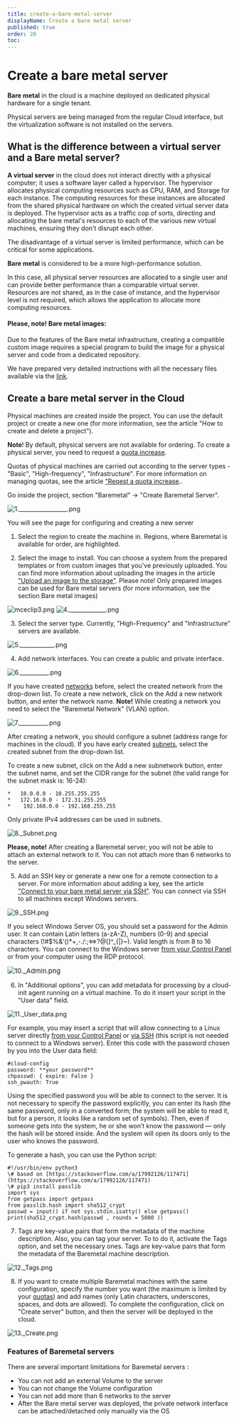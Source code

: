 ```yaml
---
title: create-a-bare-metal-server
displayName: Create a bare metal server
published: true
order: 20
toc:
---
```

# Create a bare metal server

**Bare metal** in the cloud is a machine deployed on dedicated physical hardware for a single tenant.

Physical servers are being managed from the regular Cloud interface, but the virtualization software is not installed on the servers.

## **What is the difference between a virtual server and a Bare metal server?**

**A virtual server** in the cloud does not interact directly with a physical computer; it uses a software layer called a hypervisor. The hypervisor allocates physical computing resources such as CPU, RAM, and Storage for each instance. The computing resources for these instances are allocated from the shared physical hardware on which the created virtual server data is deployed. The hypervisor acts as a traffic cop of sorts, directing and allocating the bare metal's resources to each of the various new virtual machines, ensuring they don't disrupt each other.

The disadvantage of a virtual server is limited performance, which can be critical for some applications.

**Bare metal** is considered to be a more high-performance solution.

In this case, all physical server resources are allocated to a single user and can provide better performance than a comparable virtual server. Resources are not shared, as in the case of instance, and the hypervisor level is not required, which allows the application to allocate more computing resources.

#### **Please, note! Bare metal images:**

Due to the features of the Bare metal infrastructure, creating a compatible custom image requires a special program to build the image for a physical server and code from a dedicated repository.

We have prepared very detailed instructions with all the necessary files available via the  <a href="https://github.com/G-Core/baremetal-dib-elements" target="_blank">link</a>.

## **Create a bare metal server in the Cloud**

Physical machines are created inside the project. You can use the default project or create a new one (for more information, see the article "How to create and delete a project").

**Note**! By default, physical servers are not available for ordering. To create a physical server, you need to request a <a href="https://gcore.com/docs/cloud/getting-started/request-a-quota-increase" target="_blank">quota increase</a>.

Quotas of physical machines are carried out according to the server types - "Basic", "High-frequency", "Infrastructure". For more information on managing quotas, see the article <a href="https://gcore.com/docs/cloud/getting-started/request-a-quota-increase" target="_blank">"Reqest a quota increase</a>..

Go inside the project, section "Baremetal" → "Create Baremetal Server".

<img src="https://assets.gcore.pro/docs/cloud/bare-metal-servers/create-a-bare-metal-server/1._________________.png" alt="1._________________.png">

You will see the page for configuring and creating a new server

1.  Select the region to create the machine in. Regions, where Baremetal is available for order, are highlighted.
    
2.  Select the image to install. You can choose a system from the prepared templates or from custom images that you've previously uploaded. You can find more information about uploading the images in the article <a href="https://gcore.com/docs/cloud/images/upload-an-image-to-the-storage" target="_blank">"Upload an image to the storage"</a>. Please note! Only prepared images can be used for Bare metal servers (for more information, see the section Bare metal images)

<media-gallery>
<img src="https://assets.gcore.pro/docs/cloud/bare-metal-servers/create-a-bare-metal-server/mceclip3.png" alt="mceclip3.png">

<img src="https://assets.gcore.pro/docs/cloud/bare-metal-servers/create-a-bare-metal-server/4._____________.png" alt="4._____________.png">
</media-gallery>

3.  Select the server type. Currently, "High-Frequency" and "Infrastructure" servers are available.

<img src="https://assets.gcore.pro/docs/cloud/bare-metal-servers/create-a-bare-metal-server/5.____________.png" alt="5.____________.png">
    
4.  Add network interfaces. You can create a public and private interface. 

<img src="https://assets.gcore.pro/docs/cloud/bare-metal-servers/create-a-bare-metal-server/6.__________.png" alt="6.__________.png">

If you have created <a href="https://gcore.com/docs/cloud/networking/create-and-manage-a-network" target="_blank">networks</a> before, select the created network from the drop-down list. To create a new network, click on the Add a new network button, and enter the network name. **Note!** While creating a network you need to select the "Baremetal Network" (VLAN) option. 
    
<img src="https://assets.gcore.pro/docs/cloud/bare-metal-servers/create-a-bare-metal-server/7.__________.png" alt="7.__________.png">                            

After creating a network, you should configure a subnet (address range for machines in the cloud). If you have early created <a href="https://gcore.com/docs/cloud/networking/create-and-manage-a-subnetwork" target="_blank">subnets</a>, select the created subnet from the drop-down list.
    
To create a new subnet, click on the Add a new subnetwork button, enter the subnet name, and set the CIDR range for the subnet (the valid range for the subnet mask is: 16-24): 
    
    *   10.0.0.0 - 10.255.255.255
    *   172.16.0.0 - 172.31.255.255
    *    192.168.0.0 - 192.168.255.255
    
Only private IPv4 addresses can be used in subnets. 

<img src="https://assets.gcore.pro/docs/cloud/bare-metal-servers/create-a-bare-metal-server/8._Subnet.png" alt="8._Subnet.png">
    
**Please, note!** After creating a Baremetal server, you will not be able to attach an external network to it. You can not attach more than 6 networks to the server. 
    
5. Add an SSH key or generate a new one for a remote connection to a server. For more information about adding a key, see the article <a href="https://gcore.com/docs/cloud/bare-metal-servers/connect-to-your-bare-metal-server-via-ssh" target="_blank">"Connect to your bare metal server via SSH"</a>. You can connect via SSH to all machines except Windows servers.
    
<img src="https://assets.gcore.pro/docs/cloud/bare-metal-servers/create-a-bare-metal-server/9._SSH.png" alt="9._SSH.png"> 

If you select Windows Server OS, you should set a password for the Admin user. It can contain Latin letters (a-zA-Z), numbers (0-9) and special characters (!#$%&'()*+,-./:;<=>?@[]^_{|}~). Valid length is from 8 to 16 characters. You can connect to the Windows server <a href="https://gcore.com/docs/cloud/virtual-instances/connect/connect-to-your-instance-via-control-panel" target="_blank">from your Control Panel</a> or from your computer using the RDP protocol.
    
<img style="font-size: 15px;" src="https://assets.gcore.pro/docs/cloud/bare-metal-servers/create-a-bare-metal-server/10._Admin.png" alt="10._Admin.png">

6. In "Additional options", you can add metadata for processing by a cloud-init agent running on a virtual machine. To do it insert your script in the "User data" field.

 <img src="https://assets.gcore.pro/docs/cloud/bare-metal-servers/create-a-bare-metal-server/11._User_data.png" alt="11._User_data.png">

For example, you may insert a script that will allow connecting to a Linux server directly <a href="https://gcore.com/docs/cloud/virtual-instances/connect/connect-to-your-instance-via-control-panel" target="_blank">from your Control Panel</a> or <a href="https://gcore.com/docs/cloud/bare-metal-servers/connect-to-your-bare-metal-server-via-ssh" target="_blank">via SSH</a> (this script is not needed to connect to a Windows server). Enter this code with the password chosen by you into the User data field:

```    
#cloud-config  
password: **your password**  
chpasswd: { expire: False }  
ssh_pwauth: True
```

Using the specified password you will be able to connect to the server. It is not necessary to specify the password explicitly, you can enter its hash (the same password, only in a converted form; the system will be able to read it, but for a person, it looks like a random set of symbols). Then, even if someone gets into the system, he or she won’t know the password — only the hash will be stored inside. And the system will open its doors only to the user who knows the password.
    
To generate a hash, you can use the Python script:

```    
#!/usr/bin/env python3  
\# based on [https://stackoverflow.com/a/17992126/117471](https://stackoverflow.com/a/17992126/117471)  
\# pip3 install passlib  
import sys  
from getpass import getpass  
from passlib.hash import sha512_crypt  
passwd = input() if not sys.stdin.isatty() else getpass()  
print(sha512_crypt.hash(passwd , rounds = 5000 ))
```

7. Tags are key-value pairs that form the metadata of the machine description. Also, you can tag your server. To to do it, activate the Tags option, and set the necessary ones. Tags are key-value pairs that form the metadata of the Baremetal machine description.

<img src="https://assets.gcore.pro/docs/cloud/bare-metal-servers/create-a-bare-metal-server/12._Tags.png" alt="12._Tags.png">
    
8. If you want to create multiple Baremetal machines with the same configuration, specify the number you want (the maximum is limited by your <a href="https://gcore.com/docs/cloud/getting-started/request-a-quota-increase" target="_blank">quotas</a>) and add names (only Latin characters, underscores, spaces, and dots are allowed). To complete the configuration, click on "Create server" button, and then the server will be deployed in the cloud.

<img src="https://assets.gcore.pro/docs/cloud/bare-metal-servers/create-a-bare-metal-server/13._Create.png" alt="13._Create.png">
    

### **Features of Baremetal servers**

There are several important limitations for Baremetal servers :

*   You can not add an external Volume to the server
*   You can not change the Volume configuration
*   You can not add more than 6 networks to the server
*   After the Bare metal server was deployed, the private network interface can be attached/detached only manually via the OS
